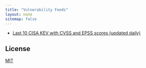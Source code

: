 ```yaml
---
title: "Vulnerability Feeds"
layout: none
sitemap: false
---
```


- [Last 10 CISA KEV with CVSS and EPSS scores (updated daily)](https://alucab.github.io/vulnerability-feeds/feed-atom-last-10.xml)

## License

[MIT](LICENSE)
